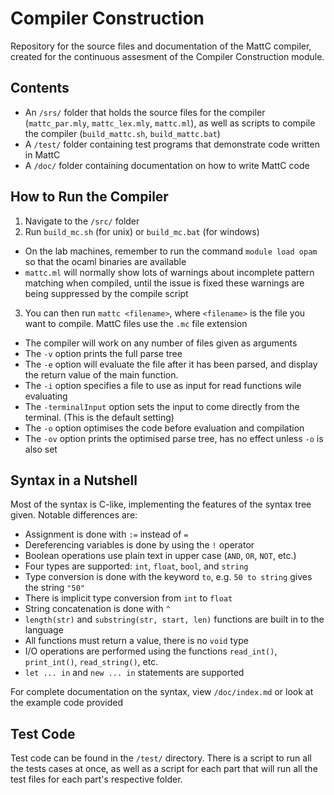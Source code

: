 # Compiler Construction

Repository for the source files and documentation of the MattC compiler, created for the continuous assesment of the Compiler Construction module.


## Contents

- An `/srs/` folder that holds the source files for the compiler (`mattc_par.mly`, `mattc_lex.mly`, `mattc.ml`), as well as scripts to compile the compiler (`build_mattc.sh`, `build_mattc.bat`)
- A `/test/` folder containing test programs that demonstrate code written in MattC
- A `/doc/` folder containing documentation on how to write MattC code


## How to Run the Compiler

1. Navigate to the `/src/` folder
2. Run `build_mc.sh` (for unix) or `build_mc.bat` (for windows)
  - On the lab machines, remember to run the command `module load opam` so that the ocaml binaries are available
  - `mattc.ml` will normally show lots of warnings about incomplete pattern matching when compiled, until the issue is fixed these warnings are being suppressed by the compile script
3. You can then run `mattc <filename>`, where `<filename>` is the file you want to compile. MattC files use the `.mc` file extension
  - The compiler will work on any number of files given as arguments
  - The `-v` option prints the full parse tree
  - The `-e` option will evaluate the file after it has been parsed, and display the return value of the main function.
  - The `-i` option specifies a file to use as input for read functions wile evaluating
  - The `-terminalInput` option sets the input to come directly from the terminal. (This is the default setting)
  - The `-o` option optimises the code before evaluation and compilation
  - The `-ov` option prints the optimised parse tree, has no effect unless `-o` is also set


## Syntax in a Nutshell

Most of the syntax is C-like, implementing the features of the syntax tree given. Notable differences are:
* Assignment is done with `:=` instead of `=`
* Dereferencing variables is done by using the `!` operator
* Boolean operations use plain text in upper case (`AND`, `OR`, `NOT`, etc.)
* Four types are supported: `int`, `float`, `bool`, and `string`
* Type conversion is done with the keyword `to`, e.g. `50 to string` gives the string `"50"`
* There is implicit type conversion from `int` to `float`
* String concatenation is done with `^`
* `length(str)` and `substring(str, start, len)` functions are built in to the language
* All functions must return a value, there is no `void` type
* I/O operations are performed using the functions `read_int()`, `print_int()`, `read_string()`, etc.
* `let ... in` and `new ... in` statements are supported

For complete documentation on the syntax, view `/doc/index.md` or look at the example code provided


## Test Code

Test code can be found in the `/test/` directory. There is a script to run all the tests cases at once, as well as a script for each part that will run all the test files for each part's respective folder.